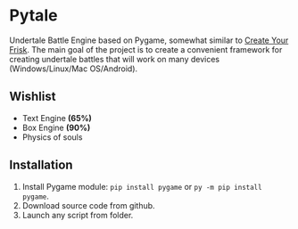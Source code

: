# Pytale 
Undertale Battle Engine based on Pygame, somewhat similar to [Create Your Frisk](https://github.com/RhenaudTheLukark/CreateYourFrisk). The main goal of the project is to create a convenient framework for creating undertale battles that will work on many devices (Windows/Linux/Mac OS/Android).

## Wishlist
- Text Engine **(65%)**
- Box Engine **(90%)**
- Physics of souls

## Installation
1. Install Pygame module: `pip install pygame` or `py -m pip install pygame`.
2. Download source code from github.
3. Launch any script from folder.
